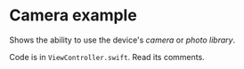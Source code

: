 #  Camera example

Shows the ability to use the device's *camera* or *photo library*. 

Code is in `ViewController.swift`.
Read its comments.

